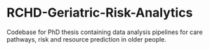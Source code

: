 # RCHD-Geriatric-Risk-Analytics
Codebase for PhD thesis containing data analysis pipelines for care pathways, risk and resource prediction in older people.
